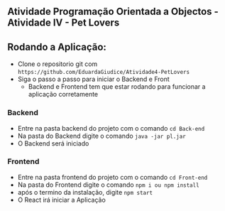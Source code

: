 ## Atividade Programação Orientada a Objectos - Atividade IV - Pet Lovers

## Rodando a Aplicação:
- Clone o repositorio git com `https://github.com/EduardaGiudice/Atividade4-PetLovers`
- Siga o passo a passo para iniciar o Backend e Front
  - Backend e Frontend tem que estar rodando para funcionar a aplicação corretamente 
### Backend
- Entre na pasta backend do projeto com o comando `cd Back-end`
- Na pasta do Backend digite o comando `java -jar pl.jar`
- O Backend será iniciado 
### Frontend
- Entre na pasta frontend do projeto com o comando `cd Front-end`
- Na pasta do Frontend digite o comando `npm i ou npm install`
- após o termino da instalação, digite `npm start`
- O React irá iniciar a Aplicação
